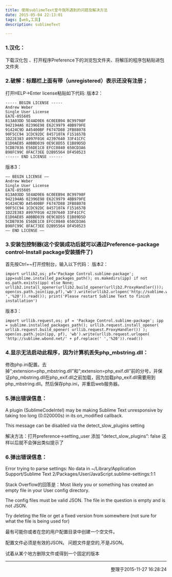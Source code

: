 ```yaml
---
title: 使用sublimeText至今我所遇到的问题及解决方法
date: 2015-05-04 22:13:01
tags: [web,工具]
description: sublimeText

---
```


### 1.汉化：
下载汉化包 、打开程序Preference下的浏览包文件夹、将解压的程序包粘贴进包文件夹

### 2.破解：标题栏上面有带（unregistered）表示还没有注册；
打开HELP→Enter license粘贴如下代码:
版本2：
<!-- more -->

	----- BEGIN LICENSE ----- 
	Andrew Weber 
	Single User License 
	EA7E-855605 
	813A03DD 5E4AD9E6 6C0EEB94 BC99798F 
	942194A6 02396E98 E62C9979 4BB979FE 
	91424C9D A45400BF F6747D88 2FB88078 
	90F5CC94 1CDC92DC 8457107A F151657B 
	1D22E383 A997F016 42397640 33F41CFC 
	E1D0AE85 A0BBD039 0E9C8D55 E1B89D5D 
	5CDB7036 E56DE1C0 EFCC0840 650CD3A6 
	B98FC99C 8FAC73EE D2B95564 DF450523 
	------ END LICENSE ------

版本3：

	—– BEGIN LICENSE —–
	Andrew Weber
	Single User License
	EA7E-855605
	813A03DD 5E4AD9E6 6C0EEB94 BC99798F
	942194A6 02396E98 E62C9979 4BB979FE
	91424C9D A45400BF F6747D88 2FB88078
	90F5CC94 1CDC92DC 8457107A F151657B
	1D22E383 A997F016 42397640 33F41CFC
	E1D0AE85 A0BBD039 0E9C8D55 E1B89D5D
	5CDB7036 E56DE1C0 EFCC0840 650CD3A6
	B98FC99C 8FAC73EE D2B95564 DF450523
	—— END LICENSE ——


### 3.安装包控制器(这个安装成功后就可以通过Preference-package control-Install package安装插件了)
首先按Ctrl+~打开控制台，输入以下代码：
版本2：

	import urllib2,os; pf='Package Control.sublime-package'; ipp=sublime.installed_packages_path(); os.makedirs(ipp) if not os.path.exists(ipp) else None; urllib2.install_opener(urllib2.build_opener(urllib2.ProxyHandler())); open(os.path.join(ipp,pf),'wb').write(urllib2.urlopen('http://sublime.wbond.net/'+pf.replace(' ','%20')).read()); print('Please restart Sublime Text to finish installation')

版本3：

	import urllib.request,os; pf = 'Package Control.sublime-package'; ipp = sublime.installed_packages_path(); urllib.request.install_opener( urllib.request.build_opener( urllib.request.ProxyHandler()) ); open(os.path.join(ipp, pf), 'wb').write(urllib.request.urlopen( 'http://sublime.wbond.net/' + pf.replace(' ','%20')).read())

### 4.显示无法启动此程序，因为计算机丢失php_mbstring.dll：

修改php.ini配置。去掉“;extension=php_mbstring.dll”和“;extension=php_exif.dll”前的分号，并保证php_mbstring.dll在php_exif.dll之前加载，因为加载php_exif.dll需要用到php_mbstring.dll。然后保存php.ini，并重启web服务器。


### 5.弹出错误信息：
A plugin (SublimeCodeIntel) may be making Sublime Text unresponsive by taking too long (0.020000s) in its on_modified callback.

This message can be disabled via the detect_slow_plugins setting


解决方法：打开preference->setting_user
添加
“detect_slow_plugins”: false
这样以后就不会弹出类似提示了


### 6.弹出错误信息：
Error trying to parse settings: No data in ~/Library/Application Support/Sublime Text 2/Packages/User/JavaScript.sublime-settings:1:1


Stack Overflow的回答是：Most likely you or something has created an empty file in your User config directory.

The config files must be valid JSON. The file in the question is empty and is not JSON.

Try deleting the file or get a fixed version from somewhere (not sure for what the file is being used for)

最有可能你或者在您的用户配置目录中创建一个空文件。

配置文件必须是有效的JSON。 问题文件是空的,不是JSON。

试着从某个地方删除文件或得到一个固定的版本

---

<p style="text-align:right">整理于2015-11-27 16:28:24</p>